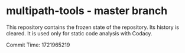 # multipath-tools - master branch

This repository contains the frozen state of the repository.
Its history is cleared. It is used only for static code
analysis with Codacy.

Commit Time: 1721965219